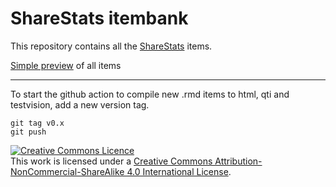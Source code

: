 # ShareStats itembank

This repository contains all the [ShareStats](https://www.sharestats.nl) items.

[Simple preview](https://sharestats.github.io/itembank/items.html) of all items

---

To start the github action to compile new .rmd items to html, qti and testvision, add a new version tag.

```{bash}
git tag v0.x
git push
```

<a rel="license" href="http://creativecommons.org/licenses/by-nc-sa/4.0/"><img alt="Creative Commons Licence" style="border-width:0" src="https://i.creativecommons.org/l/by-nc-sa/4.0/88x31.png" /></a><br />This work is licensed under a <a rel="license" href="http://creativecommons.org/licenses/by-nc-sa/4.0/">Creative Commons Attribution-NonCommercial-ShareAlike 4.0 International License</a>.


